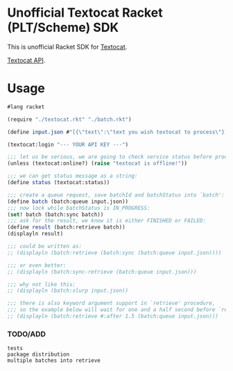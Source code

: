 # Unofficial Textocat Racket (PLT/Scheme) SDK

This is unofficial Racket SDK for [Textocat](http://textocat.com).

[Textocat API](http://docs.textocat.com/).

# Usage

```scheme
#lang racket

(require "./textocat.rkt" "./batch.rkt")

(define input.json #"[{\"text\":\"text you wish textocat to process\"}]")

(textocat:login "--- YOUR API KEY ---")

;;; let us be serious, we are going to check service status before proceed:
(unless (textocat:online?) (raise "textocat is offline!"))

;;; we can get status message as a string:
(define status (textocat:status))

;;; create a queue request, save batchId and batchStatus into `batch':
(define batch (batch:queue input.json))
;;; now lock while batchStatus is IN_PROGRESS:
(set! batch (batch:sync batch))
;;; ask for the result, we know it is either FINISHED or FAILED:
(define result (batch:retrieve batch))
(displayln result)

;;; could be written as:
;; (displayln (batch:retrieve (batch:sync (batch:queue input.json))))

;;; or even better:
;; (displayln (batch:sync-retrieve (batch:queue input.json)))

;;; why not like this:
;; (displayln (batch:slurp input.json))

;;; there is also keyword argument support in `retrieve' procedure,
;;; so the example below will wait for one and a half second before `retrieve'.
;; (displayln (batch:retrieve #:after 1.5 (batch:queue input.json)))
```

### TODO/ADD
  `tests`<br>
  `package distribution`<br>
  `multiple batches into retrieve`